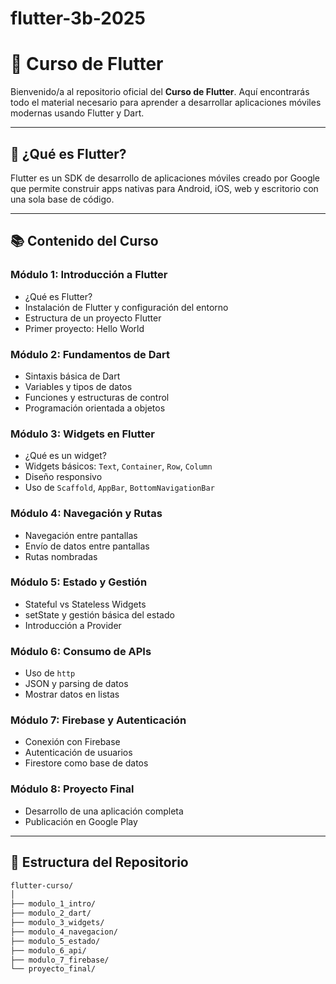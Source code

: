 # flutter-3b-2025

# 📱 Curso de Flutter

Bienvenido/a al repositorio oficial del **Curso de Flutter**. Aquí encontrarás todo el material necesario para aprender a desarrollar aplicaciones móviles modernas usando Flutter y Dart.

---

## 🚀 ¿Qué es Flutter?

Flutter es un SDK de desarrollo de aplicaciones móviles creado por Google que permite construir apps nativas para Android, iOS, web y escritorio con una sola base de código.

---

## 📚 Contenido del Curso

### Módulo 1: Introducción a Flutter
- ¿Qué es Flutter?
- Instalación de Flutter y configuración del entorno
- Estructura de un proyecto Flutter
- Primer proyecto: Hello World

### Módulo 2: Fundamentos de Dart
- Sintaxis básica de Dart
- Variables y tipos de datos
- Funciones y estructuras de control
- Programación orientada a objetos

### Módulo 3: Widgets en Flutter
- ¿Qué es un widget?
- Widgets básicos: `Text`, `Container`, `Row`, `Column`
- Diseño responsivo
- Uso de `Scaffold`, `AppBar`, `BottomNavigationBar`

### Módulo 4: Navegación y Rutas
- Navegación entre pantallas
- Envío de datos entre pantallas
- Rutas nombradas

### Módulo 5: Estado y Gestión
- Stateful vs Stateless Widgets
- setState y gestión básica del estado
- Introducción a Provider

### Módulo 6: Consumo de APIs
- Uso de `http`
- JSON y parsing de datos
- Mostrar datos en listas

### Módulo 7: Firebase y Autenticación
- Conexión con Firebase
- Autenticación de usuarios
- Firestore como base de datos

### Módulo 8: Proyecto Final
- Desarrollo de una aplicación completa
- Publicación en Google Play

---

## 📁 Estructura del Repositorio

```bash
flutter-curso/
│
├── modulo_1_intro/
├── modulo_2_dart/
├── modulo_3_widgets/
├── modulo_4_navegacion/
├── modulo_5_estado/
├── modulo_6_api/
├── modulo_7_firebase/
└── proyecto_final/

